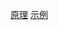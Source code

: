 [原理](https://qinlj.github.io/zh/docs/surfaceanalyst/slope/)
[示例](https://blog.csdn.net/u014368040/article/details/96586737)